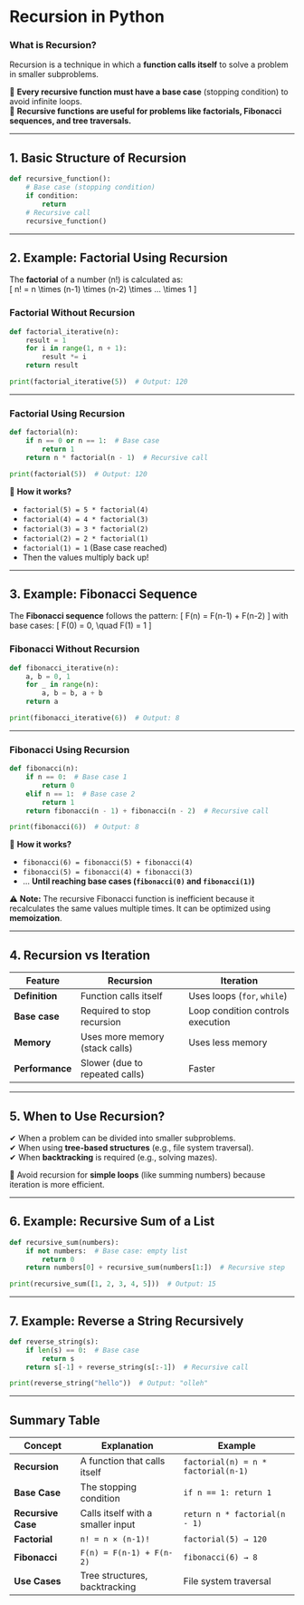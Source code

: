 # **Recursion in Python**
### **What is Recursion?**
Recursion is a technique in which a **function calls itself** to solve a problem in smaller subproblems.

🔹 **Every recursive function must have a base case** (stopping condition) to avoid infinite loops.  
🔹 **Recursive functions are useful for problems like factorials, Fibonacci sequences, and tree traversals.**  

---

## **1. Basic Structure of Recursion**
```python
def recursive_function():
    # Base case (stopping condition)
    if condition:
        return
    # Recursive call
    recursive_function()
```

---

## **2. Example: Factorial Using Recursion**
The **factorial** of a number (n!) is calculated as:  
\[
n! = n \times (n-1) \times (n-2) \times ... \times 1
\]

### **Factorial Without Recursion**
```python
def factorial_iterative(n):
    result = 1
    for i in range(1, n + 1):
        result *= i
    return result

print(factorial_iterative(5))  # Output: 120
```

---

### **Factorial Using Recursion**
```python
def factorial(n):
    if n == 0 or n == 1:  # Base case
        return 1
    return n * factorial(n - 1)  # Recursive call

print(factorial(5))  # Output: 120
```

🔹 **How it works?**
- `factorial(5) = 5 * factorial(4)`
- `factorial(4) = 4 * factorial(3)`
- `factorial(3) = 3 * factorial(2)`
- `factorial(2) = 2 * factorial(1)`
- `factorial(1) = 1` (Base case reached)
- Then the values multiply back up!

---

## **3. Example: Fibonacci Sequence**
The **Fibonacci sequence** follows the pattern:
\[
F(n) = F(n-1) + F(n-2)
\]
with base cases:
\[
F(0) = 0, \quad F(1) = 1
\]

### **Fibonacci Without Recursion**
```python
def fibonacci_iterative(n):
    a, b = 0, 1
    for _ in range(n):
        a, b = b, a + b
    return a

print(fibonacci_iterative(6))  # Output: 8
```

---

### **Fibonacci Using Recursion**
```python
def fibonacci(n):
    if n == 0:  # Base case 1
        return 0
    elif n == 1:  # Base case 2
        return 1
    return fibonacci(n - 1) + fibonacci(n - 2)  # Recursive call

print(fibonacci(6))  # Output: 8
```

🔹 **How it works?**
- `fibonacci(6) = fibonacci(5) + fibonacci(4)`
- `fibonacci(5) = fibonacci(4) + fibonacci(3)`
- ... **Until reaching base cases (`fibonacci(0)` and `fibonacci(1)`)**

⚠ **Note:** The recursive Fibonacci function is inefficient because it recalculates the same values multiple times. It can be optimized using **memoization**.

---

## **4. Recursion vs Iteration**
| Feature | Recursion | Iteration |
|---------|----------|-----------|
| **Definition** | Function calls itself | Uses loops (`for`, `while`) |
| **Base case** | Required to stop recursion | Loop condition controls execution |
| **Memory** | Uses more memory (stack calls) | Uses less memory |
| **Performance** | Slower (due to repeated calls) | Faster |

---

## **5. When to Use Recursion?**
✔ When a problem can be divided into smaller subproblems.  
✔ When using **tree-based structures** (e.g., file system traversal).  
✔ When **backtracking** is required (e.g., solving mazes).  

🚫 Avoid recursion for **simple loops** (like summing numbers) because iteration is more efficient.

---

## **6. Example: Recursive Sum of a List**
```python
def recursive_sum(numbers):
    if not numbers:  # Base case: empty list
        return 0
    return numbers[0] + recursive_sum(numbers[1:])  # Recursive step

print(recursive_sum([1, 2, 3, 4, 5]))  # Output: 15
```

---

## **7. Example: Reverse a String Recursively**
```python
def reverse_string(s):
    if len(s) == 0:  # Base case
        return s
    return s[-1] + reverse_string(s[:-1])  # Recursive call

print(reverse_string("hello"))  # Output: "olleh"
```

---

## **Summary Table**
| Concept | Explanation | Example |
|---------|------------|---------|
| **Recursion** | A function that calls itself | `factorial(n) = n * factorial(n-1)` |
| **Base Case** | The stopping condition | `if n == 1: return 1` |
| **Recursive Case** | Calls itself with a smaller input | `return n * factorial(n - 1)` |
| **Factorial** | `n! = n × (n-1)!` | `factorial(5) → 120` |
| **Fibonacci** | `F(n) = F(n-1) + F(n-2)` | `fibonacci(6) → 8` |
| **Use Cases** | Tree structures, backtracking | File system traversal |
